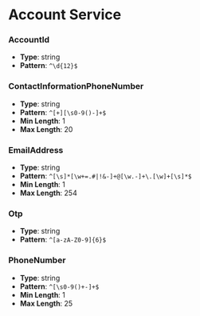 # Account Service

### AccountId
- **Type**: string
- **Pattern**: `^\d{12}$`

### ContactInformationPhoneNumber
- **Type**: string
- **Pattern**: `^[+][\s0-9()-]+$`
- **Min Length**: 1
- **Max Length**: 20

### EmailAddress
- **Type**: string
- **Pattern**: `^[\s]*[\w+=.#|!&-]+@[\w.-]+\.[\w]+[\s]*$`
- **Min Length**: 1
- **Max Length**: 254

### Otp
- **Type**: string
- **Pattern**: `^[a-zA-Z0-9]{6}$`

### PhoneNumber
- **Type**: string
- **Pattern**: `^[\s0-9()+-]+$`
- **Min Length**: 1
- **Max Length**: 25

